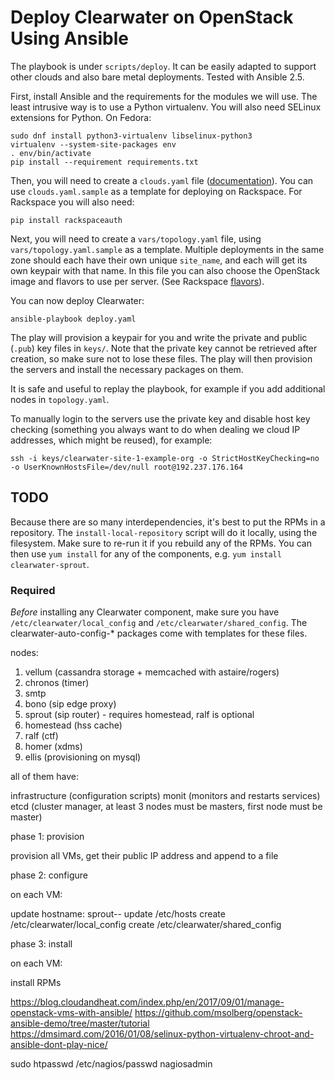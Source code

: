 Deploy Clearwater on OpenStack Using Ansible
============================================

The playbook is under `scripts/deploy`. It can be easily adapted to support other clouds and also
bare metal deployments. Tested with Ansible 2.5.

First, install Ansible and the requirements for the modules we will use. The least intrusive way is
to use a Python virtualenv. You will also need SELinux extensions for Python. On Fedora:

    sudo dnf install python3-virtualenv libselinux-python3
    virtualenv --system-site-packages env
    . env/bin/activate
    pip install --requirement requirements.txt

Then, you will need to create a
`clouds.yaml` file
([documentation](https://docs.openstack.org/python-openstackclient/pike/configuration/)).
You can use `clouds.yaml.sample` as a template for deploying on Rackspace. For Rackspace you will
also need:

    pip install rackspaceauth

Next, you will need to create a `vars/topology.yaml` file, using `vars/topology.yaml.sample` as a
template. Multiple deployments in the same zone should each have their own unique `site_name`, and
each will get its own keypair with that name. In this file you can also choose the OpenStack image
and flavors to use per server. (See Rackspace
[flavors](https://developer.rackspace.com/docs/cloud-servers/v2/general-api-info/flavors/)).

You can now deploy Clearwater:

    ansible-playbook deploy.yaml

The play will provision a keypair for you and write the private and public (`.pub`) key files in
`keys/`. Note that the private key cannot be retrieved after creation, so make sure not to lose
these files. The play will then provision the servers and install the necessary packages on them.

It is safe and useful to replay the playbook, for example if you add additional nodes in
`topology.yaml`.

To manually login to the servers use the private key and disable host key checking (something you
always want to do when dealing we cloud IP addresses, which might be reused), for example:

    ssh -i keys/clearwater-site-1-example-org -o StrictHostKeyChecking=no -o UserKnownHostsFile=/dev/null root@192.237.176.164


TODO
----

Because there are so many interdependencies, it's best to put the RPMs in a repository. The
`install-local-repository` script will do it locally, using the filesystem. Make sure to re-run it if you
rebuild any of the RPMs. You can then use `yum install` for any of the components, e.g.
`yum install clearwater-sprout`.

### Required

*Before* installing any Clearwater component, make sure you have `/etc/clearwater/local_config` and
`/etc/clearwater/shared_config`. The clearwater-auto-config-* packages come with templates for these
files.

nodes:

1. vellum (cassandra storage + memcached with astaire/rogers)
2. chronos (timer)
3. smtp
4. bono (sip edge proxy)
5. sprout (sip router) - requires homestead, ralf is optional
6. homestead (hss cache)
7. ralf (ctf)
8. homer (xdms)
9. ellis (provisioning on mysql)

all of them have:

infrastructure (configuration scripts)
monit (monitors and restarts services)
etcd (cluster manager, at least 3 nodes must be masters, first node must be master)

phase 1: provision

provision all VMs, get their public IP address and append to a file

phase 2: configure

on each VM:

update hostname: sprout-<site name>-<zone>
update /etc/hosts
create /etc/clearwater/local_config
create /etc/clearwater/shared_config

phase 3: install

on each VM:

install RPMs

https://blog.cloudandheat.com/index.php/en/2017/09/01/manage-openstack-vms-with-ansible/
https://github.com/msolberg/openstack-ansible-demo/tree/master/tutorial
https://dmsimard.com/2016/01/08/selinux-python-virtualenv-chroot-and-ansible-dont-play-nice/


sudo htpasswd /etc/nagios/passwd nagiosadmin
